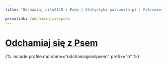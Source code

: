 ```yaml
---
title: "Odchamiaj si\u0119 z Psem | Statystyki patronite.pl | Patromierz"

permalink: /odchamiajsiezpsem
---
```


# [Odchamiaj się z Psem](https://patronite.pl/odchamiajsiezpsem)

{% include profile.md name="odchamiajsiezpsem" prefix="o" %}
